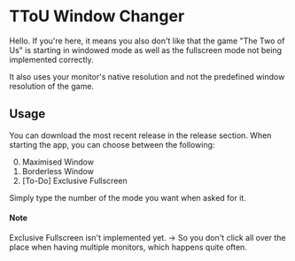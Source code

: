 
# TToU Window Changer

Hello.
If you're here, it means you also don't like that the game "The Two of Us"  is starting in windowed mode as well as the fullscreen mode not being implemented correctly.

It also uses your monitor's native resolution and not the predefined window resolution of the game.

## Usage
You can download the most recent release in the release section.
When starting the app, you can choose between the following:

 0. Maximised Window
 1. Borderless Window
 2. [To-Do] Exclusive Fullscreen 

Simply type the number of the mode you want when asked for it.

#### Note
Exclusive Fullscreen isn't implemented yet.
-> So you don't click all over the place when having multiple monitors, which happens quite often.